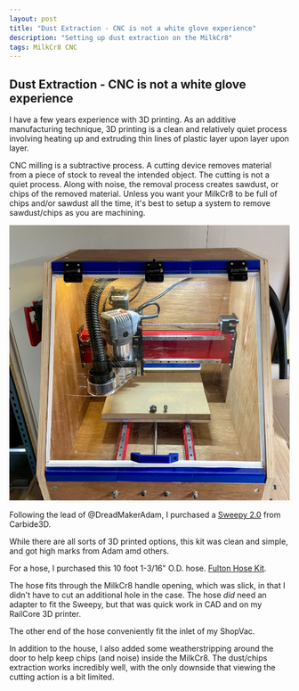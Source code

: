 ```yaml
---
layout: post
title: "Dust Extraction - CNC is not a white glove experience"
description: "Setting up dust extraction on the MilkCr8"
tags: MilkCr8 CNC
---
```

## Dust Extraction - CNC is not a white glove experience

I have a few years experience with 3D printing.  As an additive manufacturing technique, 3D printing is a clean and relatively quiet process involving heating up and extruding thin lines of plastic layer upon layer upon layer.  

CNC milling is a subtractive process.  A cutting device removes material from a piece of stock to reveal the intended object.  The cutting is not a quiet process.  Along with noise, the removal process creates sawdust, or chips of the removed material.  Unless you want your MilkCr8 to be full of chips and/or sawdust all the time, it's best to setup a system to remove sawdust/chips as you are machining.

![MilkCr8 Dust Extraction](/assets/images/VacuumHose.jpeg)

Following the lead of @DreadMakerAdam, I purchased a [Sweepy 2.0](https://shop.carbide3d.com/collections/accessories/products/sweepy-2-0-dust-boot?variant=32975720972349) from Carbide3D. 

While there are all sorts of 3D printed options, this kit was clean and simple, and got high marks from Adam amd others.

For a hose, I purchased this 10 foot 1-3/16" O.D. hose.  [Fulton Hose Kit](https://www.amazon.com/gp/product/B01M27BN5Y/ref=ppx_yo_dt_b_search_asin_title?ie=UTF8&th=1).

The hose fits through the MilkCr8 handle opening, which was slick, in that I didn't have to cut an additional hole in the case.  The hose _did_ need an adapter to fit the Sweepy, but that was quick work in CAD and on my RailCore 3D printer.

The other end of the hose conveniently fit the inlet of my ShopVac.

In addition to the house, I also added some weatherstripping around the door to help keep chips (and noise) inside the MilkCr8.  The dust/chips extraction works incredibly well, with the only downside that viewing the cutting action is a bit limited.
